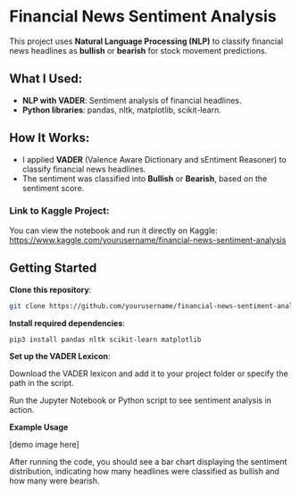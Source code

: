 # Financial News Sentiment Analysis

This project uses **Natural Language Processing (NLP)** to classify financial news headlines as **bullish** or **bearish** for stock movement predictions.

## What I Used:
- **NLP with VADER**: Sentiment analysis of financial headlines.
- **Python libraries**: pandas, nltk, matplotlib, scikit-learn.
  
## How It Works:
- I applied **VADER** (Valence Aware Dictionary and sEntiment Reasoner) to classify financial news headlines.
- The sentiment was classified into **Bullish** or **Bearish**, based on the sentiment score.

### Link to Kaggle Project:
You can view the notebook and run it directly on Kaggle:  
https://www.kaggle.com/yourusername/financial-news-sentiment-analysis

## Getting Started

**Clone this repository**:
```bash
git clone https://github.com/yourusername/financial-news-sentiment-analysis.git
```

**Install required dependencies**:
```bash
pip3 install pandas nltk scikit-learn matplotlib
```

**Set up the VADER Lexicon**:

Download the VADER lexicon and add it to your project folder or specify the path in the script.

Run the Jupyter Notebook or Python script to see sentiment analysis in action.

**Example Usage**

[demo image here]

After running the code, you should see a bar chart displaying the sentiment distribution, indicating how many headlines were classified as bullish and how many were bearish.
